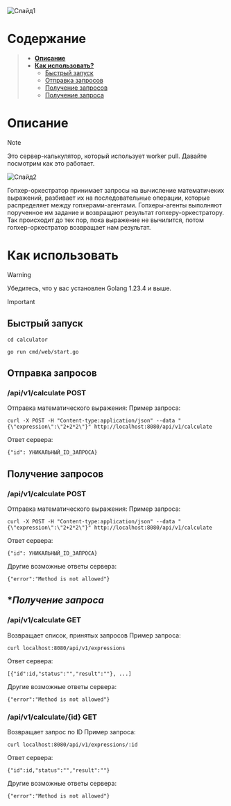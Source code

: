 ![Слайд1](https://github.com/user-attachments/assets/a1250ba0-7909-42aa-8cdf-887946252dac)
# **Содержание**
>  - [**Описание**](#описание)
>  - [**Как использовать?**](#как-использовать)
>     - [Быстрый запуск](#быстрый-запуск)
>     - [Отправка запросов](#отправка-запросов)
>     - [Получение запросов](#получение-запросов)
>     - [Получение запроса](#получение-запроса)

# **Описание**
>[!NOTE]
>Это сервер-калькулятор, который использует worker pull. Давайте посмотрим как это работает.
>
>![Слайд2](https://github.com/user-attachments/assets/264eea11-d04c-4ce0-ab9a-c407b7a23b94)
>
>Гопхер-оркестратор принимает запросы на вычисление математичеких выражений, разбивает их на последовательные операции, которые распределяет между гопхерами-агентами. Гопхеры-агенты выполняют порученное им задание и возвращают результат гопхеру-оркестратору. Так происходит до тех пор, пока выражение не вычилится, потом гопхер-оркестратор возвращает нам результат.

# **Как использовать**
>[!WARNING]
>Убедитесь, что у вас установлен Golang 1.23.4 и выше.

>[!IMPORTANT]
>## **Быстрый запуск**
> ``` shell
> cd calculator
> ```
> ``` shell
> go run cmd/web/start.go
> ```
>## **Отправка запросов**
>### /api/v1/calculate POST
> Отправка математического выражения:
> Пример запроса:
> ``` shell
> curl -X POST -H "Content-type:application/json" --data "{\"expression\":\"2+2*2\"}" http://localhost:8080/api/v1/calculate
> ```
> Ответ сервера:
> ```
> {"id": УНИКАЛЬНЫЙ_ID_ЗАПРОСА}
> ```
>## **Получение запросов**
>### /api/v1/calculate POST
> Отправка математического выражения:
> Пример запроса:
> ``` shell
> curl -X POST -H "Content-type:application/json" --data "{\"expression\":\"2+2*2\"}" http://localhost:8080/api/v1/calculate
> ```
> Ответ сервера:
> ```
> {"id": УНИКАЛЬНЫЙ_ID_ЗАПРОСА}
> ```
> Другие возможные ответы сервера:
> ```
> {"error":"Method is not allowed"}
> ```
>## **Получение запроса*
>### /api/v1/calculate GET
> Возвращает список, принятых запросов
> Пример запроса:
> ``` shell
> curl localhost:8080/api/v1/expressions
> ```
> Ответ сервера:
> ```
> [{"id":id,"status":"","result":""}, ...]
> ```
> Другие возможные ответы сервера:
> ```
> {"error":"Method is not allowed"}
> ```
>### /api/v1/calculate/{id} GET
> Возвращает запрос по ID
> Пример запроса:
> ``` shell
> curl localhost:8080/api/v1/expressions/:id
> ```
> Ответ сервера:
> ```
> {"id":id,"status":"","result":""}
> ```
> Другие возможные ответы сервера:
> ```
> {"error":"Method is not allowed"}
> ```
